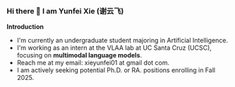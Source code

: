 
### Hi there 👋 I am Yunfei Xie (谢云飞)

**Introduction**

- I'm currently an undergraduate student majoring in Artificial Intelligence.
- I'm working as an intern at the VLAA lab at UC Santa Cruz (UCSC), focusing on **multimodal language models**.
- Reach me at my email: xieyunfei01 at gmail dot com.
- I am actively seeking potential Ph.D. or RA. positions enrolling in Fall 2025.

